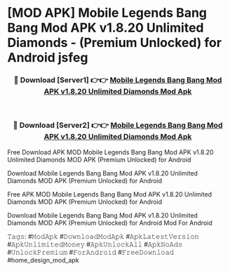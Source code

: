 # [MOD APK] Mobile Legends Bang Bang Mod APK v1.8.20 Unlimited Diamonds - (Premium Unlocked) for Android jsfeg



<div align="center">
<h3>🔴 Download [Server1] 👉👉 <a href="https://momento.my/?title=Mobile_Legends_Bang_Bang_Mod_APK_v1.8.20_Unlimited_Diamonds">Mobile Legends Bang Bang Mod APK v1.8.20 Unlimited Diamonds Mod Apk</a></h3><br>

<h3>🔴 Download [Server2] 👉👉 <a href="https://momento.my/?title=Mobile_Legends_Bang_Bang_Mod_APK_v1.8.20_Unlimited_Diamonds">Mobile Legends Bang Bang Mod APK v1.8.20 Unlimited Diamonds Mod Apk</a></h3>
</div>



Free Download APK MOD Mobile Legends Bang Bang Mod APK v1.8.20 Unlimited Diamonds MOD APK (Premium Unlocked) for Android

Download Mobile Legends Bang Bang Mod APK v1.8.20 Unlimited Diamonds MOD APK (Premium Unlocked) for Android

Free APK MOD Mobile Legends Bang Bang Mod APK v1.8.20 Unlimited Diamonds MOD APK (Premium Unlocked) for Android

Download Mobile Legends Bang Bang Mod APK v1.8.20 Unlimited Diamonds MOD APK (Premium Unlocked) for Android Mod For Android

𝚃𝚊𝚐𝚜: #𝙼𝚘𝚍𝙰𝚙𝚔 #𝙳𝚘𝚠𝚗𝚕𝚘𝚊𝚍𝙼𝚘𝚍𝙰𝚙𝚔 #𝙰𝚙𝚔𝙻𝚊𝚝𝚎𝚜𝚝𝚅𝚎𝚛𝚜𝚒𝚘𝚗 #𝙰𝚙𝚔𝚄𝚗𝚕𝚒𝚖𝚒𝚝𝚎𝚍𝙼𝚘𝚗𝚎𝚢 #𝙰𝚙𝚔𝚄𝚗𝚕𝚘𝚌𝚔𝙰𝚕𝚕 #𝙰𝚙𝚔𝙽𝚘𝙰𝚍𝚜 #𝚄𝚗𝚕𝚘𝚌𝚔𝙿𝚛𝚎𝚖𝚒𝚞𝚖 #𝙵𝚘𝚛𝙰𝚗𝚍𝚛𝚘𝚒𝚍 #𝙵𝚛𝚎𝚎𝙳𝚘𝚠𝚗𝚕𝚘𝚊𝚍 #home_design_mod_apk
